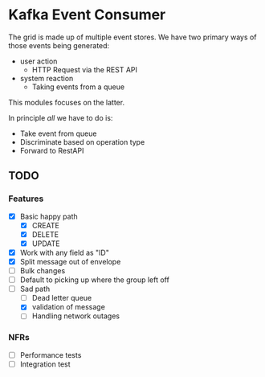 # Kafka Event Consumer

The grid is made up of multiple event stores. We have two primary ways of those events being generated:
* user action
  - HTTP Request via the REST API
* system reaction
  - Taking events from a queue

This modules focuses on the latter.

In principle _all_ we have to do is:
* Take event from queue
* Discriminate based on operation type
* Forward to RestAPI

## TODO

### Features

* [x] Basic happy path
  * [x] CREATE
  * [x] DELETE
  * [x] UPDATE
* [x] Work with any field as "ID"
* [x] Split message out of envelope
* [ ] Bulk changes
* [ ] Default to picking up where the group left off
* [ ] Sad path
  * [ ] Dead letter queue
  * [x] validation of message
  * [ ] Handling network outages

### NFRs
* [ ] Performance tests
* [ ] Integration test